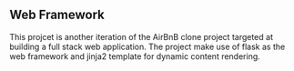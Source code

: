 ## Web Framework
This projcet is another iteration of the AirBnB clone project targeted at building a full stack web application.
The project make use of flask as the web framework and jinja2 template for dynamic content rendering.
